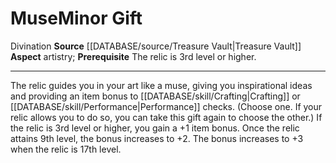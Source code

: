 ﻿---
element: null
id: '87'
item_category: Relics
name: Muse
prerequisite: The relic is 3rd level or higher.
rarity: Common
rus_type_level: null
school: Divination
source: '[[DATABASE/source/Treasure Vault|Treasure Vault]]'
trait:
- '[[DATABASE/trait/Divination|Divination]]'
type: Relic Minor Gift

---
# Muse<span class="item-type">Minor Gift</span>

<span class="item-trait">Divination</span>
**Source** [[DATABASE/source/Treasure Vault|Treasure Vault]] 
**Aspect** artistry; **Prerequisite** The relic is 3rd level or higher.

---
The relic guides you in your art like a muse, giving you inspirational ideas and providing an item bonus to [[DATABASE/skill/Crafting|Crafting]] or [[DATABASE/skill/Performance|Performance]] checks. (Choose one. If your relic allows you to do so, you can take this gift again to choose the other.) If the relic is 3rd level or higher, you gain a +1 item bonus. Once the relic attains 9th level, the bonus increases to +2. The bonus increases to +3 when the relic is 17th level.